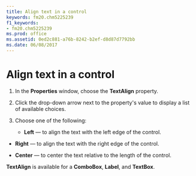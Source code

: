 ```yaml
---
title: Align text in a control
keywords: fm20.chm5225239
f1_keywords:
- fm20.chm5225239
ms.prod: office
ms.assetid: 0ed2c881-a76b-8242-b2ef-d8d87d7792bb
ms.date: 06/08/2017
---
```



# Align text in a control




1. In the  **Properties** window, choose the **TextAlign** property.
    
2. Click the drop-down arrow next to the property's value to display a list of available choices.
    
3. Choose one of the following:
    
    
    
      -  **Left** — to align the text with the left edge of the control.
    
  -  **Right** — to align the text with the right edge of the control.
    
  -  **Center** — to center the text relative to the length of the control.
    

    
    



 **TextAlign** is available for a **ComboBox**, **Label**, and **TextBox**.

